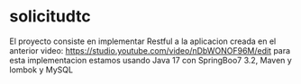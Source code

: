 # solicitudtc
El proyecto consiste en implementar Restful a la aplicacion creada en el anterior video: https://studio.youtube.com/video/nDbWONOF96M/edit  para esta implementacion estamos usando Java 17 con SpringBoo7 3.2,  Maven y lombok y MySQL
